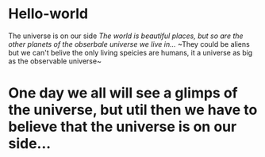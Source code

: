 # Hello-world
The universe is on our side
*The world is beautiful places, but so are the other planets of the obserbale universe we live in...*
~They could be aliens but we can't belive the only living speicies are humans, it a universe as big as the observable universe~
# One day we all will see a glimps of the universe, but util then we have to believe that the universe is on our side...
